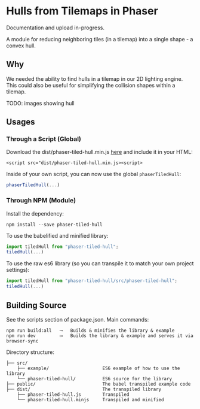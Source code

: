 # Hulls from Tilemaps in Phaser

Documentation and upload in-progress.

A module for reducing neighboring tiles (in a tilemap) into a single shape - a convex hull.

## Why

We needed the ability to find hulls in a tilemap in our 2D lighting engine. This could also be useful for simplifying the collision shapes within a tilemap.

TODO: images showing hull

## Usages

### Through a Script (Global)

Download the dist/phaser-tiled-hull.min.js [here](https://raw.githubusercontent.com/mikewesthad/phaser-tiled-hull/master/dist/phaser-tiled-hull.min.js) and include it in your HTML:

```
<script src="dist/phaser-tiled-hull.min.js><script>
```

Inside of your own script, you can now use the global `phaserTiledHull`:

```js
phaserTiledHull(...)
```

### Through NPM (Module)

Install the dependency:

```
npm install --save phaser-tiled-hull
```

To use the babelified and minified library:

```js
import tiledHull from "phaser-tiled-hull";
tiledHull(...)
```

To use the raw es6 library (so you can transpile it to match your own project settings):

```js
import tiledHull from "phaser-tiled-hull/src/phaser-tiled-hull";
tiledHull(...)
```

## Building Source

See the scripts section of package.json. Main commands:

```
npm run build:all   ⟶   Builds & minifies the library & example
npm run dev         ⟶   Builds the library & example and serves it via browser-sync
```

Directory structure:

```
├── src/
	├── example/                    ES6 example of how to use the library
	└── phaser-tiled-hull/          ES6 source for the library
├── public/                         The babel transpiled example code
├── dist/                           The transpiled library
	├── phaser-tiled-hull.js        Transpiled
	└── phaser-tiled-hull.minjs     Transpiled and minified
```
